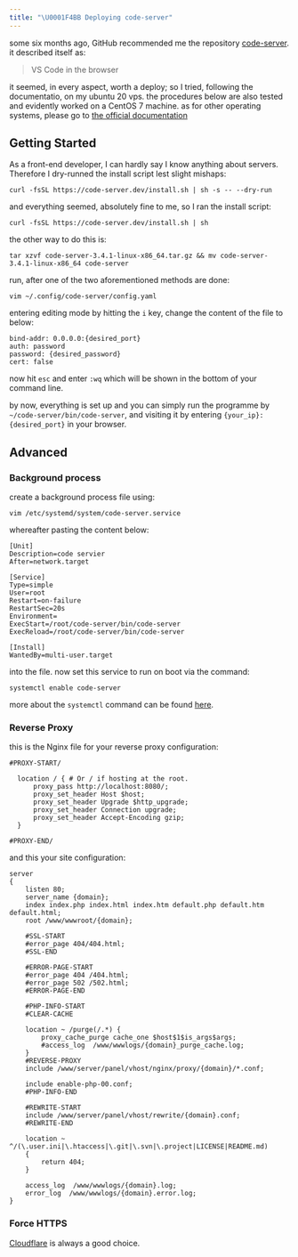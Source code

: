 ```yaml
---
title: "\U0001F4BB Deploying code-server"
---
```


some six months ago, GitHub recommended me the repository [code-server](https://github.com/cdr/code-server). it described itself as:

> VS Code in the browser

it seemed, in every aspect, worth a deploy; so I tried, following the documentatio, on my ubuntu 20 vps. the procedures below are also tested and evidently worked on a CentOS 7 machine. as for other operating systems, please go to [the official documentation](https://coder.com/docs/code-server/v3.10.2/guide)
## Getting Started

As a front-end developer, I can hardly say I know anything about servers. Therefore I dry-runned the install script lest slight mishaps:

```
curl -fsSL https://code-server.dev/install.sh | sh -s -- --dry-run
```

and everything seemed, absolutely fine to me, so I ran the install script:

```
curl -fsSL https://code-server.dev/install.sh | sh
```

the other way to do this is:

```
tar xzvf code-server-3.4.1-linux-x86_64.tar.gz && mv code-server-3.4.1-linux-x86_64 code-server
```

run, after one of the two aforementioned methods are done:

```
vim ~/.config/code-server/config.yaml
```

entering editing mode by hitting the `i` key, change the content of the file to below:

```
bind-addr: 0.0.0.0:{desired_port}
auth: password
password: {desired_password}
cert: false
```

now hit `esc` and enter `:wq` which will be shown in the bottom of your command line.

by now, everything is set up and you can simply run the programme by `~/code-server/bin/code-server`, and visiting it by entering `{your_ip}:{desired_port}` in your browser.

## Advanced

### Background process

create a background process file using:

```
vim /etc/systemd/system/code-server.service
```

whereafter pasting the content below:

```
[Unit]
Description=code servier
After=network.target

[Service]
Type=simple
User=root
Restart=on-failure
RestartSec=20s
Environment=
ExecStart=/root/code-server/bin/code-server
ExecReload=/root/code-server/bin/code-server

[Install]
WantedBy=multi-user.target
```

into the file. now set this service to run on boot via the command:

```
systemctl enable code-server
```

more about the `systemctl` command can be found [here](https://man7.org/linux/man-pages/man1/systemctl.1.html).

### Reverse Proxy

this is the Nginx file for your reverse proxy configuration:

```
#PROXY-START/

  location / { # Or / if hosting at the root.
      proxy_pass http://localhost:8080/;
      proxy_set_header Host $host;
      proxy_set_header Upgrade $http_upgrade;
      proxy_set_header Connection upgrade;
      proxy_set_header Accept-Encoding gzip;
  }

#PROXY-END/
```

and this your site configuration:

```
server
{
    listen 80;
    server_name {domain};
    index index.php index.html index.htm default.php default.htm default.html;
    root /www/wwwroot/{domain};
    
    #SSL-START
    #error_page 404/404.html;
    #SSL-END
    
    #ERROR-PAGE-START 
    #error_page 404 /404.html;
    #error_page 502 /502.html;
    #ERROR-PAGE-END
    
    #PHP-INFO-START
    #CLEAR-CACHE

    location ~ /purge(/.*) {
        proxy_cache_purge cache_one $host$1$is_args$args;
        #access_log  /www/wwwlogs/{domain}_purge_cache.log;
    }
	#REVERSE-PROXY
	include /www/server/panel/vhost/nginx/proxy/{domain}/*.conf;

	include enable-php-00.conf;
    #PHP-INFO-END
    
    #REWRITE-START
    include /www/server/panel/vhost/rewrite/{domain}.conf;
    #REWRITE-END
    
    location ~ ^/(\.user.ini|\.htaccess|\.git|\.svn|\.project|LICENSE|README.md)
    {
        return 404;
    }
        
    access_log  /www/wwwlogs/{domain}.log;
    error_log  /www/wwwlogs/{domain}.error.log;
}
```

### Force HTTPS

[Cloudflare](https://www.cloudflare.com/) is always a good choice.
